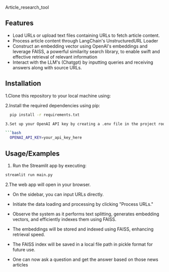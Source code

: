 Article_research_tool

## Features

- Load URLs or upload text files containing URLs to fetch article content.
- Process article content through LangChain's UnstructuredURL Loader
- Construct an embedding vector using OpenAI's embeddings and leverage FAISS, a powerful similarity search library, to enable swift and effective retrieval of relevant information
- Interact with the LLM's (Chatgpt) by inputting queries and receiving answers along with source URLs.

## Installation

1.Clone this repository to your local machine using:

2.Install the required dependencies using pip:

````bash
  pip install -r requirements.txt

3.Set up your OpenAI API key by creating a .env file in the project root and adding your API

```bash
  OPENAI_API_KEY=your_api_key_here
````

## Usage/Examples

1. Run the Streamlit app by executing:
```bash
streamlit run main.py

```
2.The web app will open in your browser.

- On the sidebar, you can input URLs directly.

- Initiate the data loading and processing by clicking "Process URLs."

- Observe the system as it performs text splitting, generates embedding vectors, and efficiently indexes them using FAISS.

- The embeddings will be stored and indexed using FAISS, enhancing retrieval speed.

- The FAISS index will be saved in a local file path in pickle format for future use.
- One can now ask a question and get the answer based on those news articles
```
